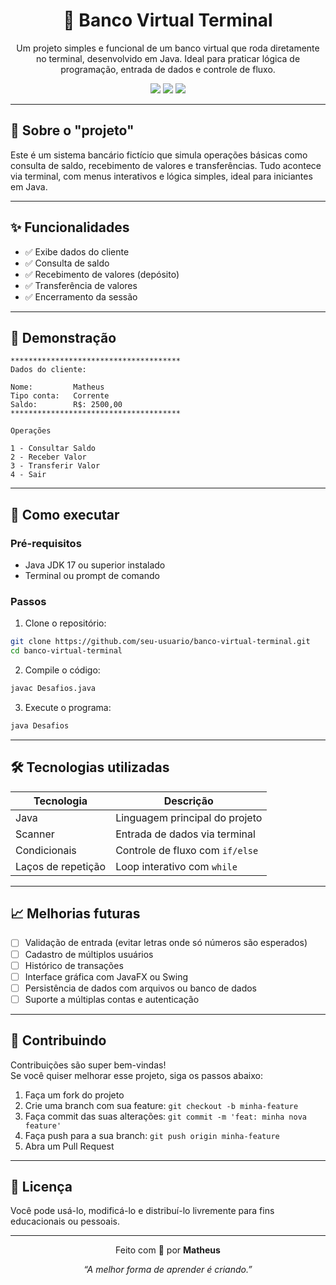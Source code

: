 <h1 align="center">💸 Banco Virtual Terminal</h1>

<p align="center">
  Um projeto simples e funcional de um banco virtual que roda diretamente no terminal, desenvolvido em Java. Ideal para praticar lógica de programação, entrada de dados e controle de fluxo.
</p>

<p align="center">
  <img src="https://img.shields.io/badge/Java-ED8B00?style=for-the-badge&logo=java&logoColor=white"/>
  <img src="https://img.shields.io/badge/Terminal%20App-000000?style=for-the-badge&logo=windows-terminal&logoColor=white"/>
  <img src="https://img.shields.io/badge/Projeto%20Pessoal-Matheus-blueviolet?style=for-the-badge"/>
</p>

---

## 🧠 Sobre o "projeto"

Este é um sistema bancário fictício que simula operações básicas como consulta de saldo, recebimento de valores e transferências. Tudo acontece via terminal, com menus interativos e lógica simples, ideal para iniciantes em Java.

---

## ✨ Funcionalidades

- ✅ Exibe dados do cliente
- ✅ Consulta de saldo
- ✅ Recebimento de valores (depósito)
- ✅ Transferência de valores
- ✅ Encerramento da sessão

---

## 📸 Demonstração

```text
**************************************
Dados do cliente:

Nome:         Matheus
Tipo conta:   Corrente
Saldo:        R$: 2500,00
**************************************

Operações

1 - Consultar Saldo  
2 - Receber Valor  
3 - Transferir Valor  
4 - Sair
```

---

## 🚀 Como executar

### Pré-requisitos

- Java JDK 17 ou superior instalado
- Terminal ou prompt de comando

### Passos

1. Clone o repositório:

```bash
git clone https://github.com/seu-usuario/banco-virtual-terminal.git
cd banco-virtual-terminal
```

2. Compile o código:

```bash
javac Desafios.java
```

3. Execute o programa:

```bash
java Desafios
```

---

## 🛠️ Tecnologias utilizadas

| Tecnologia         | Descrição                                 |
|--------------------|-------------------------------------------|
| Java               | Linguagem principal do projeto            |
| Scanner            | Entrada de dados via terminal             |
| Condicionais       | Controle de fluxo com `if/else`           |
| Laços de repetição | Loop interativo com `while`               |

---

## 📈 Melhorias futuras

- [ ] Validação de entrada (evitar letras onde só números são esperados)
- [ ] Cadastro de múltiplos usuários
- [ ] Histórico de transações
- [ ] Interface gráfica com JavaFX ou Swing
- [ ] Persistência de dados com arquivos ou banco de dados
- [ ] Suporte a múltiplas contas e autenticação

---

## 🤝 Contribuindo

Contribuições são super bem-vindas!  
Se você quiser melhorar esse projeto, siga os passos abaixo:

1. Faça um fork do projeto  
2. Crie uma branch com sua feature: `git checkout -b minha-feature`  
3. Faça commit das suas alterações: `git commit -m 'feat: minha nova feature'`  
4. Faça push para a sua branch: `git push origin minha-feature`  
5. Abra um Pull Request

---

## 📄 Licença

Você pode usá-lo, modificá-lo e distribuí-lo livremente para fins educacionais ou pessoais.

---

<p align="center">
  Feito com 💙 por <strong>Matheus</strong>
</p>

<p align="center">
  <i>“A melhor forma de aprender é criando.”</i>
</p>
